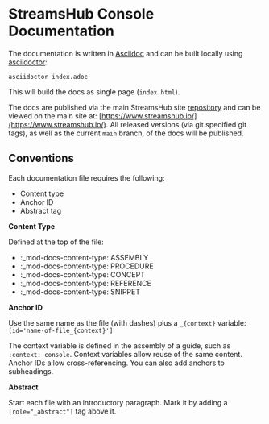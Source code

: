 # StreamsHub Console Documentation

The documentation is written in [Asciidoc](https://asciidoc.org/) and can be built locally using [asciidoctor](https://asciidoctor.org/):

```shell
asciidoctor index.adoc
```

This will build the docs as single page (`index.html`).

The docs are published via the main StreamsHub site [repository](https://github.com/streamshub/streamshub-site) and can be viewed on the main site at: [https://www.streamshub.io/](https://www.streamshub.io/).
All released versions (via git specified git tags), as well as the current `main` branch, of the docs will be published.

## Conventions

Each documentation file requires the following:

 - Content type
 - Anchor ID
 - Abstract tag

**Content Type** 

Defined at the top of the file:
- :_mod-docs-content-type: ASSEMBLY 		
- :_mod-docs-content-type: PROCEDURE 
- :_mod-docs-content-type: CONCEPT
- :_mod-docs-content-type: REFERENCE 
- :_mod-docs-content-type: SNIPPET

**Anchor ID**

Use the same name as the file (with dashes) plus a `_{context}` variable: `[id='name-of-file_{context}']`

The context variable is defined in the assembly of a guide, such as `:context: console`. Context variables allow reuse of the same content. Anchor IDs allow cross-referencing. You can also add anchors to subheadings.

**Abstract**

Start each file with an introductory paragraph. Mark it by adding a `[role="_abstract"]` tag above it.
